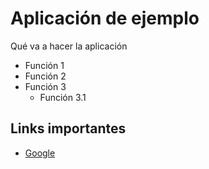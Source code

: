 # Aplicación de ejemplo

Qué va a hacer la aplicación

- Función 1
- Función 2
- Función 3
    - Función 3.1

## Links importantes

- [Google](https://google.com)